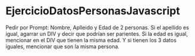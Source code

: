 # EjercicioDatosPersonasJavascript
Pedir por Prompt: Nombre, Aplleido y Edad de 2 personas. Si el apellido es igual, agarrar un DIV y decir que podrían ser parientes. Si la edad es igual, mencionar en el DIV que tienen la misma edad. Y si tienen los 3 datos iguales, mencionar que son la misma persona.

